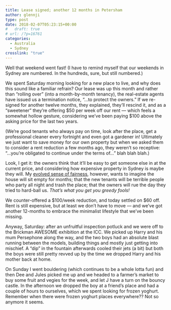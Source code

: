 ```yaml
---
title: Lease signed; another 12 months in Petersham
author: glennji
type: post
date: 2018-02-07T05:23:15+00:00
#   draft: true
# url: /?p=16761
categories:
  - Australia
  - Sydney
crosslink: "true"
---
```

<p dir="auto">
  Well that weekend went fast! (I have to remind myself that our weekends in Sydney are numbered. In the hundreds, sure, but still numbered.)
</p>

<p dir="auto">
  We spent Saturday morning looking for a new place to live, and why does this sound like a familiar refrain? Our lease was up this month and rather than “rolling over” (into a month-by-month tenancy), the real-estate agents have issued us a termination notice, “…to protect the owners.&#8221; If we re-signed for another twelve months, they explained, they&#8217;ll rescind it, and as a “sweetener” they’re offering $50 per week off our rent — which feels a somewhat hollow gesture, considering we’ve been paying $100 above the asking price for the last two years.
</p>

<p dir="auto">
  (We’re good tenants who always pay on time, look after the place, get a professional cleaner every fortnight and even got a gardener in! Ultimately we just want to save money for our own property but when we asked them to consider a rent reduction a few months ago, they weren’t so receptive: “…you’re obligated to continue under the terms of…” blah blah blah.)
</p>

<p dir="auto">
  Look, I get it: the owners think that it’ll be easy to get someone else in at the current price, and considering how expensive property in Sydney is maybe they will. My <a href="https://psmag.com/social-justice/are-we-born-with-a-sense-of-fairness-50925" target="_blank" title="Article" rel="noopener noreferrer">evolved sense of fairness</a>, however, wants to imagine the house will sit empty for months; that the new tenants will be terrible people who party all night and trash the place; that the owners will rue the day they tried to hard-ball us. <em>That’s what you get you greedy fools!</p>

  <p>
    </em>
  </p>

  <p dir="auto">
    We counter-offered a $100/week reduction, and today settled on $60 off. Rent is still expensive, but at least we don’t have to move — and we’ve got another 12-months to embrace the minimalist lifestyle that we’ve been missing.
  </p>

  <p dir="auto">
    Anyway, Saturday: after an unfruitful inspection potluck and we were off to the Brickman AWESOME exhibition at the ICC. We picked up Harry and his mum Persephone along the way, and the two boys had an absolute blast running between the models, building things and mostly just getting into mischief. A “dip&#8221; in the fountain afterwards cooled their jets (a bit) but both the boys were still pretty revved up by the time we dropped Harry and his mother back at home.
  </p>

  <p dir="auto">
    On Sunday I went bouldering (which continues to be a whole lotta fun) and then Dee and Jules picked me up and we headed to a farmer’s market to buy some fruit and vegies for the week, and let J have a turn on the bouncy castle. In the afternoon we dropped the boy at a friend’s place and had a couple of hours to ourselves, which we spent looking for frozen yoghurt. Remember when there were frozen yoghurt places everywhere?? Not so anymore it seems.
  </p>

